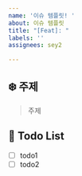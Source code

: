 ```yaml
---
name: '이슈 템플릿! '
about: 이슈 템플릿
title: "[Feat]: "
labels: ''
assignees: sey2

---
```


## ❄️ 주제 
> 주제

## 📝 Todo List
- [ ] todo1
- [ ] todo2
